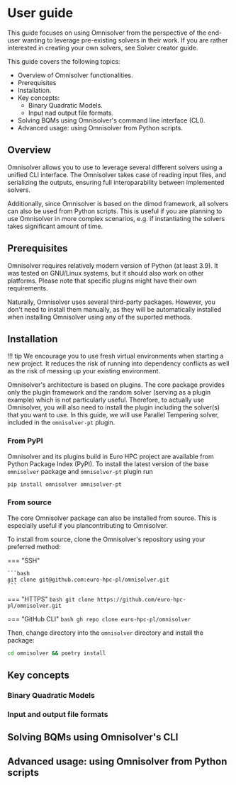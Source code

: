 # User guide

This guide focuses on using Omnisolver from the perspective of the end-user wanting
to leverage pre-existing solvers in their work. If you are rather interested in 
creating your own solvers, see Solver creator guide.

This guide covers the following topics:

- Overview of Omnisolver functionalities.
- Prerequisites
- Installation.
- Key concepts:
  - Binary Quadratic Models.
  - Input nad output file formats.
- Solving BQMs using Omnisolver's command line interface (CLI).
- Advanced usage: using Omnisolver from Python scripts.

## Overview

Omnisolver allows you to use to leverage several different solvers using a unified CLI interface.
The Omnisolver takes case of reading input files, and serializing the outputs, ensuring full
interoparability between implemented solvers. 

Additionally, since Omnisolver is based on the dimod framework, all solvers can also be used
from Python scripts. This is useful if you are planning to use Omnisolver in more complex 
scenarios, e.g. if instantiating the solvers takes significant amount of time.

## Prerequisites

Omnisolver requires relatively modern version of Python (at least 3.9). It was tested on
GNU/Linux systems, but it should also work on other platforms. Please note that specific plugins
might have their own requirements.

Naturally, Omnisolver uses several third-party packages. However, you don't need to install them
manually, as they will be automatically installed when installing Omnisolver using any of the
suported methods.

## Installation

!!! tip
    We encourage you to use fresh virtual environments when starting a new project. It reduces
    the risk of running into dependency conflicts as well as the risk of messing up your existing
    environment.

Omnisolver's architecture is based on plugins. The core package provides only the
plugin framework and the random solver (serving as a plugin example) which is not particularly
useful. Therefore, to actually use Omnisolver, you will also need to install the plugin
including the solver(s) that you want to use. In this guide, we will use Parallel Tempering
solver, included in the `omnisolver-pt` plugin.

### From PyPI

Omnisolver and its plugins build in Euro HPC project are available from Python Package Index (PyPI). 
To install the latest version of the base `omnisolver` package and `omnisolver-pt` plugin run
```bash
pip install omnisolver omnisolver-pt
```

### From source

The core Omnisolver package can also be installed from source. This is especially useful if you
plancontributing to Omnisolver.

To install from source, clone the Omnisolver's repository using your preferred method:

=== "SSH"

    ```bash
    git clone git@github.com:euro-hpc-pl/omnisolver.git
    ```

=== "HTTPS"
    ```bash
    git clone https://github.com/euro-hpc-pl/omnisolver.git
    ```
    
=== "GitHub CLI"
    ```bash
    gh repo clone euro-hpc-pl/omnisolver
    ``` 

Then, change directory into the `omnisolver` directory and install the package:

```bash
cd omnisolver && poetry install
```

## Key concepts

### Binary Quadratic Models

### Input and output file formats

## Solving BQMs using Omnisolver's CLI

## Advanced usage: using Omnisolver from Python scripts
